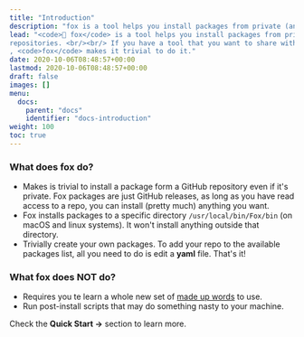 ```yaml
---
title: "Introduction"
description: "fox is a tool helps you install packages from private (and public) GitHub repositories"
lead: "<code>🦊 fox</code> is a tool helps you install packages from private (and public) GitHub
repositories. <br/><br/> If you have a tool that you want to share with the rest of your team (or the entire world)
, <code>fox</code> makes it trivial to do it."
date: 2020-10-06T08:48:57+00:00
lastmod: 2020-10-06T08:48:57+00:00
draft: false
images: []
menu:
  docs:
    parent: "docs"
    identifier: "docs-introduction"
weight: 100
toc: true
---
```


### What does fox do?

- Makes is trivial to install a package form a GitHub repository even if it's private. Fox packages are just GitHub
  releases, as long as you have read access to a repo, you can install (pretty much) anything you want.
- Fox installs packages to a specific directory `/usr/local/bin/Fox/bin` (on macOS and linux systems). It won't install
  anything outside that directory.
- Trivially create your own packages. To add your repo to the available packages list, all you need to do is edit a
  **yaml** file. That's it!

### What fox does NOT do?

- Requires you te learn a whole new set of [made up words](https://www.youtube.com/watch?v=GWERB5GNExY) to use.
- Run post-install scripts that may do something nasty to your machine.

Check the **Quick Start →** section to learn more.

